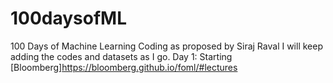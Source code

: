 # 100daysofML
100 Days of Machine Learning Coding as proposed by Siraj Raval
I will keep adding the codes and datasets as I go.
Day 1: Starting [Bloomberg]https://bloomberg.github.io/foml/#lectures

